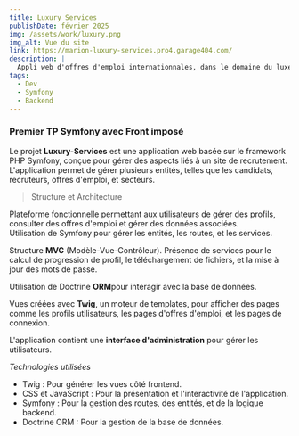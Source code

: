 ```yaml
---
title: Luxury Services
publishDate: février 2025
img: /assets/work/luxury.png
img_alt: Vue du site
link: https://marion-luxury-services.pro4.garage404.com/
description: |
  Appli web d'offres d'emploi internationnales, dans le domaine du luxe
tags:
  - Dev
  - Symfony
  - Backend
---
```


### Premier TP Symfony avec Front imposé 

Le projet **Luxury-Services**  est une application web basée sur le framework PHP Symfony, conçue pour gérer des aspects liés à un site de recrutement. L'application permet de gérer plusieurs entités, telles que les candidats, recruteurs, offres d'emploi, et secteurs.

>Structure et Architecture

Plateforme fonctionnelle permettant aux utilisateurs de gérer des profils, consulter des offres d'emploi et gérer des données associées.  
Utilisation de Symfony pour gérer les entités, les routes, et les services.


Structure **MVC** (Modèle-Vue-Contrôleur).
Présence de services pour le calcul de progression de profil, le téléchargement de fichiers, et la mise à jour des mots de passe.


Utilisation de Doctrine **ORM**pour interagir avec la base de données.


Vues créées avec **Twig**, un moteur de templates, pour afficher des pages comme les profils utilisateurs, les pages d'offres d'emploi, et les pages de connexion.


L'application contient une **interface d'administration** pour gérer les utilisateurs.

*Technologies utilisées*  
* Twig : Pour générer les vues côté frontend.  
* CSS et JavaScript : Pour la présentation et l'interactivité de l'application.
* Symfony : Pour la gestion des routes, des entités, et de la logique backend.
* Doctrine ORM : Pour la gestion de la base de données.




